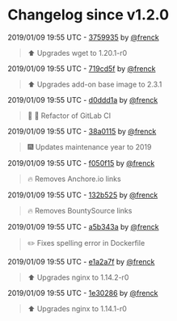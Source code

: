 # Changelog since v1.2.0

2019/01/09 19:55 UTC - [3759935](https://github.com/hassio-addons/addon-happy-bubbles/commit/3759935d136327f54907122726ab42732ac4769e) by [@frenck](https://github.com/frenck)
> :arrow_up: Upgrades wget to 1.20.1-r0 

2019/01/09 19:55 UTC - [719cd5f](https://github.com/hassio-addons/addon-happy-bubbles/commit/719cd5fc3d11df9269fbdd7ceac45cc244c3eae5) by [@frenck](https://github.com/frenck)
> :arrow_up: Upgrades add-on base image to 2.3.1 

2019/01/09 19:55 UTC - [d0ddd1a](https://github.com/hassio-addons/addon-happy-bubbles/commit/d0ddd1a5878ecea762851804ea9e77ea1b2acdcc) by [@frenck](https://github.com/frenck)
> :tractor: :rocket: Refactor of GitLab CI 

2019/01/09 19:55 UTC - [38a0115](https://github.com/hassio-addons/addon-happy-bubbles/commit/38a011563500583b8e74701dc214b3302b08eaf9) by [@frenck](https://github.com/frenck)
> :fireworks: Updates maintenance year to 2019 

2019/01/09 19:55 UTC - [f050f15](https://github.com/hassio-addons/addon-happy-bubbles/commit/f050f15fdad0f8ed7b28e8618fd1c121c12a163e) by [@frenck](https://github.com/frenck)
> :fire: Removes Anchore.io links 

2019/01/09 19:55 UTC - [132b525](https://github.com/hassio-addons/addon-happy-bubbles/commit/132b52507fe8e0e856f8ae402fd3ed30f2dd4e52) by [@frenck](https://github.com/frenck)
> :fire: Removes BountySource links 

2019/01/09 19:55 UTC - [a5b343a](https://github.com/hassio-addons/addon-happy-bubbles/commit/a5b343a76b252421c47f7a8622d0af70ba37f2dc) by [@frenck](https://github.com/frenck)
> :pencil2: Fixes spelling error in Dockerfile 

2019/01/09 19:55 UTC - [e1a2a7f](https://github.com/hassio-addons/addon-happy-bubbles/commit/e1a2a7f5cd22f1f81782e39a3f3c74cd0cb0f4b0) by [@frenck](https://github.com/frenck)
> :arrow_up: Upgrades nginx to 1.14.2-r0 

2019/01/09 19:55 UTC - [1e30286](https://github.com/hassio-addons/addon-happy-bubbles/commit/1e30286af94a540e6379b72bd490c16928b427b7) by [@frenck](https://github.com/frenck)
> :arrow_up: Upgrades nginx to 1.14.1-r0 

